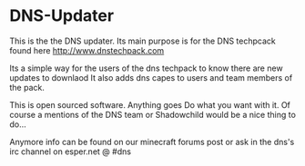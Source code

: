 DNS-Updater
===========

This is the the DNS updater.  Its main purpose is for the DNS techpcack found here
http://www.dnstechpack.com

Its a simple way for the users of the dns techpack to know there are new updates to downlaod
It also adds dns capes to users and team members of the pack.

This is open sourced software.  Anything goes
Do what you want with it.  Of course a mentions of the DNS team or Shadowchild would be a nice thing to do...

Anymore info can be found on our minecraft forums post or ask in the dns's irc channel on esper.net @ #dns
